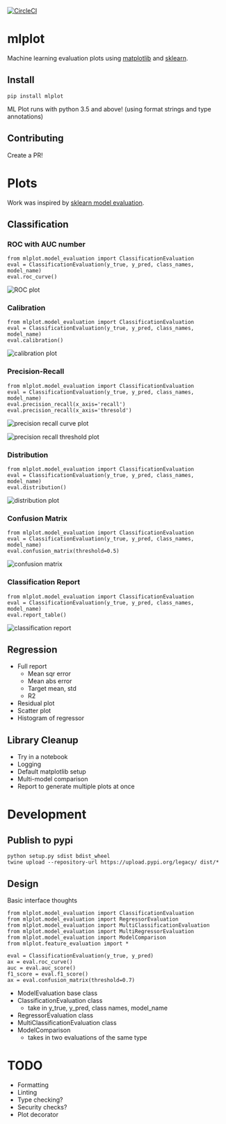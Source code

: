 [![CircleCI](https://circleci.com/gh/sbarton272/mlplot.svg?style=svg)](https://circleci.com/gh/sbarton272/mlplot)

# mlplot

Machine learning evaluation plots using [matplotlib](https://matplotlib.org/) and [sklearn](http://scikit-learn.org/).

## Install

```
pip install mlplot
```

ML Plot runs with python 3.5 and above! (using format strings and type annotations)

## Contributing

Create a PR!

# Plots

Work was inspired by [sklearn model evaluation](http://scikit-learn.org/stable/modules/model_evaluation.html).

## Classification

### ROC with AUC number

```
from mlplot.model_evaluation import ClassificationEvaluation
eval = ClassificationEvaluation(y_true, y_pred, class_names, model_name)
eval.roc_curve()
```

![ROC plot](https://raw.githubusercontent.com/sbarton272/mlplot/master/tests/output/tests.model_evaluation.test_classification.test_roc_curve.png)

### Calibration

```
from mlplot.model_evaluation import ClassificationEvaluation
eval = ClassificationEvaluation(y_true, y_pred, class_names, model_name)
eval.calibration()
```

![calibration plot](https://raw.githubusercontent.com/sbarton272/mlplot/master/tests/output/tests.model_evaluation.test_classification.test_calibration.png)

### Precision-Recall

```
from mlplot.model_evaluation import ClassificationEvaluation
eval = ClassificationEvaluation(y_true, y_pred, class_names, model_name)
eval.precision_recall(x_axis='recall')
eval.precision_recall(x_axis='thresold')
```

![precision recall curve plot](https://raw.githubusercontent.com/sbarton272/mlplot/master/tests/output/tests.model_evaluation.test_classification.test_precision_recall_regular.png)

![precision recall threshold plot](https://raw.githubusercontent.com/sbarton272/mlplot/master/tests/output/tests.model_evaluation.test_classification.test_precision_recall_threshold.png)

### Distribution

```
from mlplot.model_evaluation import ClassificationEvaluation
eval = ClassificationEvaluation(y_true, y_pred, class_names, model_name)
eval.distribution()
```

![distribution plot](https://raw.githubusercontent.com/sbarton272/mlplot/master/tests/output/tests.model_evaluation.test_classification.test_distribution.png)

### Confusion Matrix

```
from mlplot.model_evaluation import ClassificationEvaluation
eval = ClassificationEvaluation(y_true, y_pred, class_names, model_name)
eval.confusion_matrix(threshold=0.5)
```

![confusion matrix](https://raw.githubusercontent.com/sbarton272/mlplot/master/tests/output/tests.model_evaluation.test_classification.test_confusion_matrix.png)

### Classification Report

```
from mlplot.model_evaluation import ClassificationEvaluation
eval = ClassificationEvaluation(y_true, y_pred, class_names, model_name)
eval.report_table()
```

![classification report](https://raw.githubusercontent.com/sbarton272/mlplot/master/tests/output/tests.model_evaluation.test_classification.test_report_table.png)

## Regression

- Full report
  - Mean sqr error
  - Mean abs error
  - Target mean, std
  - R2
- Residual plot
- Scatter plot
- Histogram of regressor

## Library Cleanup

- Try in a notebook
- Logging
- Default matplotlib setup
- Multi-model comparison
- Report to generate multiple plots at once

# Development

## Publish to pypi

```
python setup.py sdist bdist_wheel
twine upload --repository-url https://upload.pypi.org/legacy/ dist/*
```

## Design

Basic interface thoughts
```
from mlplot.model_evaluation import ClassificationEvaluation
from mlplot.model_evaluation import RegressorEvaluation
from mlplot.model_evaluation import MultiClassificationEvaluation
from mlplot.model_evaluation import MultiRegressorEvaluation
from mlplot.model_evaluation import ModelComparison
from mlplot.feature_evaluation import *

eval = ClassificationEvaluation(y_true, y_pred)
ax = eval.roc_curve()
auc = eval.auc_score()
f1_score = eval.f1_score()
ax = eval.confusion_matrix(threshold=0.7)
```

- ModelEvaluation base class
- ClassificationEvaluation class
    - take in y_true, y_pred, class names, model_name
- RegressorEvaluation class
- MultiClassificationEvaluation class
- ModelComparison
    - takes in two evaluations of the same type

# TODO

- Formatting
- Linting
- Type checking?
- Security checks?
- Plot decorator
